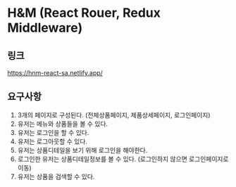 # H&M (React Rouer, Redux Middleware)

## 링크

https://hnm-react-sa.netlify.app/

## 요구사항

1. 3개의 페이지로 구성된다. (전체상품페이지, 제품상세페이지, 로그인페이지)
2. 유저는 메뉴와 상품들을 볼 수 있다.
3. 유저는 로그인을 할 수 있다.
4. 유저는 로그아웃할 수 있다.
5. 유저는 상품디테일을 보기 위해 로그인을 해야한다.
6. 로그인한 유저는 상품디테일정보를 볼 수 있다. (로그인하지 않으면 로그인페이지로 이동)
7. 유저는 상품을 검색할 수 있다.
